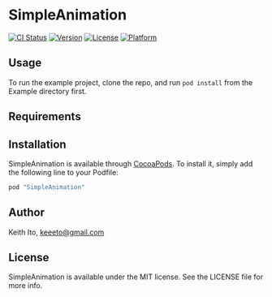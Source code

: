# SimpleAnimation

[![CI Status](http://img.shields.io/travis/keithito/SimpleAnimation.svg?style=flat)](https://travis-ci.org/keithito/SimpleAnimation)
[![Version](https://img.shields.io/cocoapods/v/SimpleAnimation.svg?style=flat)](http://cocoapods.org/pods/SimpleAnimation)
[![License](https://img.shields.io/cocoapods/l/SimpleAnimation.svg?style=flat)](http://cocoapods.org/pods/SimpleAnimation)
[![Platform](https://img.shields.io/cocoapods/p/SimpleAnimation.svg?style=flat)](http://cocoapods.org/pods/SimpleAnimation)

## Usage

To run the example project, clone the repo, and run `pod install` from the Example directory first.

## Requirements

## Installation

SimpleAnimation is available through [CocoaPods](http://cocoapods.org). To install
it, simply add the following line to your Podfile:

```ruby
pod "SimpleAnimation"
```

## Author

Keith Ito, keeeto@gmail.com

## License

SimpleAnimation is available under the MIT license. See the LICENSE file for more info.
